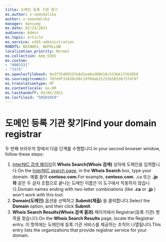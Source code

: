 ```yaml
---
title: 도메인 등록 기관 찾기
ms.author: v-smandalika
author: v-smandalika
manager: dansimp
ms.date: 02/23/2021
audience: Admin
ms.topic: article
ms.service: o365-administration
ROBOTS: NOINDEX, NOFOLLOW
localization_priority: Normal
ms.collection: Adm_O365
ms.custom:
- "9002531"
- "7375"
ms.openlocfilehash: 0a3f35489337e641ea0a300618c5336417262056
ms.sourcegitcommit: 78fe9f33438cb0c19f0dab31253b5853b73f4f47
ms.translationtype: MT
ms.contentlocale: ko-KR
ms.lasthandoff: 03/05/2021
ms.locfileid: "50501059"
---
```

# <a name="find-your-domain-registrar"></a><span data-ttu-id="16550-102">도메인 등록 기관 찾기</span><span class="sxs-lookup"><span data-stu-id="16550-102">Find your domain registrar</span></span>

<span data-ttu-id="16550-103">두 번째 브라우저 창에서 다음 단계를 수행합니다.</span><span class="sxs-lookup"><span data-stu-id="16550-103">In your second browser window, follow these steps:</span></span>

1. <span data-ttu-id="16550-104">[InterNIC 검색 페이지](https://lookup.icann.org/)의 **Whois Search(Whois 검색)** 상자에 도메인을 입력합니다.</span><span class="sxs-lookup"><span data-stu-id="16550-104">On the [InterNIC search page](https://lookup.icann.org/), in the **Whois Search** box, type your domain.</span></span> <span data-ttu-id="16550-105">예를 들어 **contoso.com.**</span><span class="sxs-lookup"><span data-stu-id="16550-105">For example, **contoso.com**.</span></span> <span data-ttu-id="16550-106">.ca 또는 **.jp와** 같은  두 글자 조합으로 끝나는 도메인 이름은 이 도구에서 작동하지 않습니다.</span><span class="sxs-lookup"><span data-stu-id="16550-106">Domain names ending with two-letter combinations (like **.ca** or **.jp** ) won't work with this tool.</span></span>
2. <span data-ttu-id="16550-107">**Domain(도메인)** 옵션을 선택하고 **Submit(제출)** 을 클릭합니다.</span><span class="sxs-lookup"><span data-stu-id="16550-107">Select the **Domain** option, and then click **Submit**.</span></span>
3. <span data-ttu-id="16550-108">**Whois Search Results(Whois 검색 결과)** 페이지에서 Registrar(등록 기관) 항목을 찾습니다.</span><span class="sxs-lookup"><span data-stu-id="16550-108">On the **Whois Search Results** page, locate the Registrar entry.</span></span> <span data-ttu-id="16550-109">이 항목에는 도메인에 등록 기관 서비스를 제공하는 조직이 나열됩니다.</span><span class="sxs-lookup"><span data-stu-id="16550-109">This entry lists the organizations that provide registrar service for your domain.</span></span>
